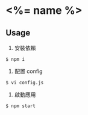 # <%= name %>

## Usage

1. 安裝依賴

  ```
  $ npm i
  ```

1. 配置 config

  ```
  $ vi config.js
  ```

1. 啟動應用

  ```
  $ npm start
  ```

